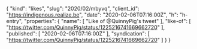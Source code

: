 {
  "kind": "likes",
  "slug": "2020/02/mbyvq",
  "client_id": "https://indigenous.realize.be",
  "date": "2020-02-06T07:16:00Z",
  "h": "h-entry",
  "properties": {
    "name": [
      "Like of @QuinnyPig's tweet"
    ],
    "like-of": [
      "https://twitter.com/QuinnyPig/status/1225216741669662720"
    ],
    "published": [
      "2020-02-06T07:16:00Z"
    ],
    "syndication": [
      "https://twitter.com/QuinnyPig/status/1225216741669662720"
    ]
  }
}
